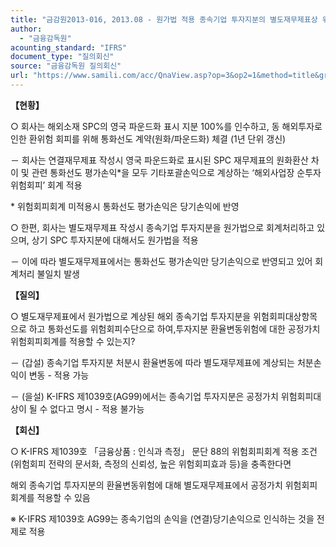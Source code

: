 ```yaml
---
title: "금감원2013-016, 2013.08 - 원가법 적용 종속기업 투자지분의 별도재무제표상 위험회피회계 적용"
author:
  - "금융감독원"
acounting_standard: "IFRS"
document_type: "질의회신"
source: "금융감독원 질의회신"
url: "https://www.samili.com/acc/QnaView.asp?op=3&op2=1&method=title&group=2122-15;1&orgcode=1&searchword=&page=7&code=%EA%B8%88%EA%B0%90%EC%9B%902013%2D016%3A201308"
---
```

**【현황】**

○ 회사는 해외소재 SPC의 영국 파운드화 표시 지분 100%를 인수하고, 동 해외투자로 인한 환위험 회피를 위해 통화선도 계약(원화/파운드화) 체결 (1년 단위 갱신)

－ 회사는 연결재무제표 작성시 영국 파운드화로 표시된 SPC 재무제표의 원화환산 차이 및 관련 통화선도 평가손익\*을 모두 기타포괄손익으로 계상하는 ‘해외사업장 순투자 위험회피’ 회계 적용

\* 위험회피회계 미적용시 통화선도 평가손익은 당기손익에 반영

  

○ 한편, 회사는 별도재무제표 작성시 종속기업 투자지분을 원가법으로 회계처리하고 있으며, 상기 SPC 투자지분에 대해서도 원가법을 적용

－ 이에 따라 별도재무제표에서는 통화선도 평가손익만 당기손익으로 반영되고 있어 회계처리 불일치 발생

  
**【질의】**

○ 별도재무제표에서 원가법으로 계상된 해외 종속기업 투자지분을 위험회피대상항목으로 하고 통화선도를 위험회피수단으로 하여,투자지분 환율변동위험에 대한 공정가치위험회피회계를 적용할 수 있는지?

－ (갑설) 종속기업 투자지분 처분시 환율변동에 따라 별도재무제표에 계상되는 처분손익이 변동 - 적용 가능

－ (을설) K-IFRS 제1039호(AG99)에서는 종속기업 투자지분은 공정가치 위험회피대상이 될 수 없다고 명시 - 적용 불가능

  
  

**【회신】**

○ K-IFRS 제1039호 「금융상품 : 인식과 측정」 문단 88의 위험회피회계 적용 조건(위험회피 전략의 문서화, 측정의 신뢰성, 높은 위험회피효과 등)을 충족한다면

  

해외 종속기업 투자지분의 환율변동위험에 대해 별도재무제표에서 공정가치 위험회피회계를 적용할 수 있음

  

※ K-IFRS 제1039호 AG99는 종속기업의 손익을 (연결)당기손익으로 인식하는 것을 전제로 적용
